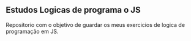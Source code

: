 ## Estudos Logicas de programa o JS

Repositorio com o objetivo de guardar os meus exercicios de logica de programação em JS. 
